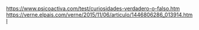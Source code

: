 https://www.psicoactiva.com/test/curiosidades-verdadero-o-falso.htm
https://verne.elpais.com/verne/2015/11/06/articulo/1446806286_013914.html

